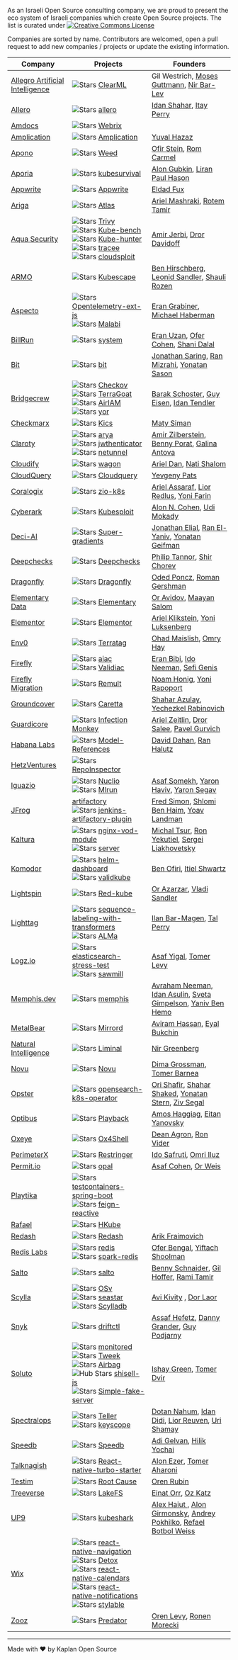 As an Israeli Open Source consulting company, we are proud to present the eco system of Israeli companies which create Open Source projects. The list is curated under <a rel="license" href="http://creativecommons.org/licenses/by-sa/4.0/"><img alt="Creative Commons License" style="border-width:0" src="https://i.creativecommons.org/l/by-sa/4.0/80x15.png" /></a>

Companies are sorted by name. Contributors are welcomed, open a pull request to add new companies / projects or update the existing information.


| Company | Projects | Founders |
|---|---|---|
| [Allegro Artificial Intelligence](https://clear.ml/) | ![Stars](https://img.shields.io/github/stars/allegroai/clearml) [ClearML](https://github.com/allegroai/clearml) | Gil Westrich, [Moses Guttmann](https://www.linkedin.com/in/moses-guttmann-cml), [Nir Bar-Lev](https://www.linkedin.com/in/nirbarlev/) |
| [Allero](https://www.allero.io/) | ![Stars](https://img.shields.io/github/stars/allero-io/allero) [allero](https://github.com/allero-io/allero) | [Idan Shahar](https://il.linkedin.com/in/idan-shahar), [Itay Perry](https://www.linkedin.com/in/itayperry/) |
| [Amdocs](https://www.amdocs.com/) | ![Stars](https://img.shields.io/github/stars/open-Amdocs/webrix) [Webrix](https://github.com/open-Amdocs/webrix) |  |
| [Amplication](https://amplication.com/) | ![Stars](https://img.shields.io/github/stars/amplication/amplication) [Amplication](https://github.com/amplication/amplication) | [Yuval Hazaz](https://www.linkedin.com/in/yuvalhazaz/) |
| [Apono](https://www.apono.io/) | ![Stars](https://img.shields.io/github/stars/apono-io/weed) [Weed](https://github.com/apono-io/weed) | [Ofir Stein](https://www.linkedin.com/in/ofir-stein/), [Rom Carmel](https://www.linkedin.com/in/romcarmel/) |
| [Aporia](https://www.aporia.com) | ![Stars](https://img.shields.io/github/stars/aporia-ai/kubesurvival) [kubesurvival](https://github.com/aporia-ai/kubesurvival) | [Alon Gubkin](https://www.linkedin.com/in/alongubkin/), [Liran Paul Hason](https://www.linkedin.com/in/hasuni/) |
| [Appwrite](https://appwrite.io/) | ![Stars](https://img.shields.io/github/stars/appwrite/appwrite) [Appwrite](https://github.com/appwrite/appwrite) | [Eldad Fux](https://www.linkedin.com/in/eldadfux/) |
| [Ariga](https://ariga.io/) | ![Stars](https://img.shields.io/github/stars/ariga/atlas) [Atlas](https://github.com/ariga/atlas) | [Ariel Mashraki](https://www.linkedin.com/in/ariel-mashraki-435a1250/), [Rotem Tamir](https://www.linkedin.com/in/rotem-tamir-79538130/) |
| [Aqua Security](https://www.aquasec.com/) | ![Stars](https://img.shields.io/github/stars/aquasecurity/trivy) [Trivy](https://github.com/aquasecurity/trivy) <br> ![Stars](https://img.shields.io/github/stars/aquasecurity/kube-bench) [Kube-bench](https://github.com/aquasecurity/kube-bench) <br> ![Stars](https://img.shields.io/github/stars/aquasecurity/kube-hunter) [Kube-hunter](https://github.com/aquasecurity/kube-hunter) <br> ![Stars](https://img.shields.io/github/stars/aquasecurity/tracee) [tracee](https://github.com/aquasecurity/tracee) <br> ![Stars](https://img.shields.io/github/stars/aquasecurity/cloudsploit) [cloudsploit](https://github.com/aquasecurity/cloudsploit) | [Amir Jerbi](https://www.linkedin.com/in/amirjerbi/), [Dror Davidoff](https://www.linkedin.com/in/drordavidoff/)  |
| [ARMO](https://www.armosec.io/) | ![Stars](https://img.shields.io/github/stars/armosec/kubescape)  [Kubescape](https://github.com/armosec/kubescape) | [Ben Hirschberg](https://www.linkedin.com/in/ben-hirschberg-66141890/), [Leonid Sandler](https://www.linkedin.com/in/leonidsandler/), [Shauli Rozen](https://www.linkedin.com/in/shaulirozen/) |
| [Aspecto](https://www.aspecto.io/) | ![Stars](https://img.shields.io/github/stars/aspecto-io/opentelemetry-ext-js)  [Opentelemetry-ext-js](https://github.com/aspecto-io/opentelemetry-ext-js) <br> ![Stars](https://img.shields.io/github/stars/aspecto-io/malabi) [Malabi](https://github.com/aspecto-io/malabi) | [Eran Grabiner](https://www.linkedin.com/in/eran-grabiner-98760587/), [Michael Haberman](https://www.linkedin.com/in/michael-haberman/) |
| [BillRun](https://bill.run) | ![Stars](https://img.shields.io/github/stars/BillRun/system) [system](https://github.com/BillRun/system) | [Eran Uzan](https://www.linkedin.com/in/eran-uzan-2228406/), [Ofer Cohen](https://www.linkedin.com/in/oc666/), [Shani Dalal](https://www.linkedin.com/in/shanidalal/) |
| [Bit](https://bit.dev/) | ![Stars](https://img.shields.io/github/stars/teambit/bit) [bit](https://github.com/teambit/bit) | [Jonathan Saring](https://www.linkedin.com/in/jonathan-saring-8181b140/), [Ran Mizrahi](https://www.linkedin.com/in/ranmizrahi/), [Yonatan Sason](https://www.linkedin.com/in/yona-p/) |
| [Bridgecrew](https://bridgecrew.io/) | ![Stars](https://img.shields.io/github/stars/bridgecrewio/checkov) [Checkov](https://github.com/bridgecrewio/checkov) <br> ![Stars](https://img.shields.io/github/stars/bridgecrewio/terragoat) [TerraGoat](https://github.com/bridgecrewio/terragoat) <br> ![Stars](https://img.shields.io/github/stars/bridgecrewio/AirIAM) [AirIAM](https://github.com/bridgecrewio/AirIAM) <br> ![Stars](https://img.shields.io/github/stars/bridgecrewio/yor) [yor](https://github.com/bridgecrewio/yor) | [Barak Schoster](https://www.linkedin.com/in/barakschoster/), [Guy Eisen](https://www.linkedin.com/in/guy-eisen-3012a597/), [Idan Tendler](https://www.linkedin.com/in/idan-tendler/) |
| [Checkmarx](https://checkmarx.com/) | ![Stars](https://img.shields.io/github/stars/Checkmarx/kics) [Kics](https://github.com/Checkmarx/kics) | [Maty Siman](https://www.linkedin.com/in/matysiman/) |
| [Claroty](https://www.claroty.com/) | ![Stars](https://img.shields.io/github/stars/claroty/arya) [arya](https://github.com/claroty/arya) <br> ![Stars](https://img.shields.io/github/stars/claroty/jwthenticator) [jwthenticator](https://github.com/claroty/jwthenticator) <br> ![Stars](https://img.shields.io/github/stars/claroty/netunnel) [netunnel](https://github.com/claroty/netunnel) | [Amir Zilberstein](https://www.linkedin.com/in/amir-zilberstein/), [Benny Porat](https://www.linkedin.com/in/benny-porat-95039730/), [Galina Antova](https://www.linkedin.com/in/galinaantova/) |
| [Cloudify](https://cloudify.co/) | ![Stars](https://img.shields.io/github/stars/cloudify-cosmo/wagon) [wagon](https://github.com/cloudify-cosmo/wagon) | [Ariel Dan](https://www.linkedin.com/in/ariel-dan/), [Nati Shalom](https://www.linkedin.com/in/natishalom/) |
| [CloudQuery](https://www.cloudquery.io/) | ![Stars](https://img.shields.io/github/stars/cloudquery/cloudquery) [Cloudquery](https://github.com/cloudquery/cloudquery) | [Yevgeny Pats](https://www.linkedin.com/in/yevgeny-pats-5973328b/) |
| [Coralogix](https://coralogix.com/) | ![Stars](https://img.shields.io/github/stars/coralogix/zio-k8s)  [zio-k8s](https://github.com/coralogix/zio-k8s) | [Ariel Assaraf](https://www.linkedin.com/in/ariel-assaraf-ab621896/), [Lior Redlus](https://il.linkedin.com/in/redlus), [Yoni Farin​](https://www.linkedin.com/in/yoni-farin-97806874/) |
| [Cyberark](https://www.cyberark.com/) | ![Stars](https://img.shields.io/github/stars/cyberark/kubesploit) [Kubesploit](https://github.com/cyberark/kubesploit) | [Alon N. Cohen](https://www.linkedin.com/in/alon-n-cohen/), [Udi Mokady](https://www.linkedin.com/in/udimokady/) |
| [Deci-AI](https://deci.ai/) | ![Stars](https://img.shields.io/github/stars/Deci-AI/super-gradients) [Super-gradients](https://github.com/Deci-AI/super-gradients) | [Jonathan Elial](https://www.linkedin.com/in/jelial/), [Ran El-Yaniv](https://www.linkedin.com/in/ran-el-yaniv-33a5b22/), [Yonatan Geifman](https://www.linkedin.com/in/yonatan-geifman-8a449a3/) |
| [Deepchecks](https://deepchecks.com) | ![Stars](https://img.shields.io/github/stars/deepchecks/deepchecks) [Deepchecks](https://github.com/deepchecks/deepchecks) | [Philip Tannor](https://www.linkedin.com/in/philip-tannor-a6a910b7/), [Shir Chorev](https://www.linkedin.com/in/shirchorev/) |
| [Dragonfly](https://dragonflydb.io/) | ![Stars](https://img.shields.io/github/stars/dragonflydb/dragonfly) [Dragonfly](https://github.com/dragonflydb/dragonfly) | [Oded Poncz](https://www.linkedin.com/in/poncz/), [Roman Gershman](https://www.linkedin.com/in/romange/) |
| [Elementary Data](https://www.elementary-data.com/) | ![Stars](https://img.shields.io/github/stars/elementary-data/elementary) [Elementary](https://github.com/elementary-data/elementary) | [Or Avidov](https://www.linkedin.com/in/oravidov/), [Maayan Salom](https://www.linkedin.com/in/maayansa/) |
| [Elementor](https://elementor.com/) |![Stars](https://img.shields.io/github/stars/elementor/elementor) [Elementor](https://github.com/elementor/elementor) | [Ariel Klikstein](https://www.linkedin.com/in/arielk/), [Yoni Luksenberg](https://www.linkedin.com/in/yoni-luksenberg/) |
| [Env0](https://www.env0.com/) | ![Stars](https://img.shields.io/github/stars/env0/terratag) [Terratag](https://github.com/env0/terratag) | [Ohad Maislish](https://www.linkedin.com/in/ohadmaislish/), [Omry Hay](https://www.linkedin.com/in/omryhay/) |
| [Firefly](https://www.gofirefly.io/) | ![Stars](https://img.shields.io/github/stars/gofireflyio/aiac) [aiac](https://github.com/gofireflyio/aiac) <br> ![Stars](https://img.shields.io/github/stars/gofireflyio/validiac) [Validiac](https://github.com/gofireflyio/validiac) | [Eran Bibi](https://www.linkedin.com/in/eran-bibi/), [Ido Neeman](https://www.linkedin.com/in/ido-neeman/), [Sefi Genis](https://www.linkedin.com/in/sefi-genis-90282185/) |
| [Firefly Migration](https://www.fireflymigration.com/) | ![Stars](https://img.shields.io/github/stars/remult/remult) [Remult](https://github.com/remult/remult) | [Noam Honig](https://www.linkedin.com/in/noamhonig/),  [Yoni Rapoport ](https://www.linkedin.com/in/yoni-rapoport-155a804/)  |
| [Groundcover](https://www.groundcover.com/) | ![Stars](https://img.shields.io/github/stars/groundcover-com/caretta) [Caretta](https://github.com/groundcover-com/caretta) | [Shahar Azulay](https://www.linkedin.com/in/yechezkel-rabinovich-946794b4/), [Yechezkel Rabinovich](https://www.linkedin.com/in/yechezkel-rabinovich-946794b4/) |
| [Guardicore](https://www.guardicore.com/) | ![Stars](https://img.shields.io/github/stars/guardicore/monkey) [Infection Monkey](https://github.com/guardicore/monkey) | [Ariel Zeitlin](https://www.linkedin.com/in/ariel-zeitlin-8861a9b/), [Dror Salee](https://www.linkedin.com/in/dror-salee/), [Pavel Gurvich](https://www.linkedin.com/in/pavelgurvich/) |
| [Habana Labs](https://habana.ai/) | ![Stars](https://img.shields.io/github/stars/HabanaAI/Model-References) [Model-References](https://github.com/HabanaAI/Model-References) | [David Dahan](https://www.linkedin.com/in/davidd-dahan/), [Ran Halutz](https://www.linkedin.com/in/ran-halutz-06b33713/) |
| [HetzVentures](https://www.hetz.vc/) | ![Stars](https://img.shields.io/github/stars/HetzVentures/repoInspector) [RepoInspector](https://github.com/HetzVentures/repoInspector) |
| [Iguazio](https://www.iguazio.com/) | ![Stars](https://img.shields.io/github/stars/nuclio/nuclio) [Nuclio]( https://github.com/nuclio/nuclio) <br> ![Stars](https://img.shields.io/github/stars/mlrun/mlrun) [Mlrun](https://github.com/mlrun/mlrun) | [Asaf Somekh](https://www.linkedin.com/in/asafsomekh/), [Yaron Haviv](https://www.linkedin.com/in/yaronh/), [Yaron Segav](https://www.linkedin.com/in/yaron-segev-48516a2/) |
| [JFrog](https://jfrog.com) | [artifactory](https://jfrog.com/community/download-artifactory-oss/) <br> ![Stars](https://img.shields.io/github/stars/jfrog/jenkins-artifactory-plugin) [jenkins-artifactory-plugin](https://github.com/jfrog/jenkins-artifactory-plugin) | [Fred Simon](https://www.linkedin.com/in/freddy33/), [Shlomi Ben Haim](https://www.linkedin.com/in/shlomibenhaim/), [Yoav Landman](https://www.linkedin.com/in/yoavlandman/) |
| [Kaltura](https://corp.kaltura.com/) | ![Stars](https://img.shields.io/github/stars/kaltura/nginx-vod-module) [nginx-vod-module](https://github.com/kaltura/nginx-vod-module) <br> ![Stars](https://img.shields.io/github/stars/kaltura/server) [server](https://github.com/kaltura/server) | [Michal Tsur](https://www.linkedin.com/in/michaltsur), [Ron Yekutiel](https://www.linkedin.com/in/ronyekutiel/), [Sergei Liakhovetsky](https://www.linkedin.com/in/sergeiliakhovetsky/) |
| [Komodor](https://komodor.com/) | ![Stars](https://img.shields.io/github/stars/komodorio/helm-dashboard) [helm-dashboard](https://github.com/komodorio/helm-dashboard) <br> ![Stars](https://img.shields.io/github/stars/komodorio/validkube) [validkube](https://github.com/komodorio/validkube) | [Ben Ofiri](https://linkedin.com/in/ben-ofiri-29182694/), [Itiel Shwartz](https://www.linkedin.com/in/itiel-shwartz-18542853/) |
| [Lightspin](https://www.lightspin.io/) | ![Stars](https://img.shields.io/github/stars/lightspin-tech/red-kube) [Red-kube](https://github.com/lightspin-tech/red-kube) | [Or Azarzar](https://www.linkedin.com/in/or-cloud-security/), [Vladi Sandler](https://www.linkedin.com/in/vladi-cloud-security/) |
| [Lighttag](https://www.lighttag.io/) | ![Stars](https://img.shields.io/github/stars/LightTag/sequence-labeling-with-transformers) [sequence-labeling-with-transformers](https://github.com/LightTag/sequence-labeling-with-transformers) <br> ![Stars](https://img.shields.io/github/stars/LightTag/ALMa) [ALMa](https://github.com/LightTag/ALMa) | [Ilan Bar-Magen](https://www.linkedin.com/in/barmagen/), [Tal Perry](https://www.linkedin.com/in/tal-perry-b561212a/) |
| [Logz.io](https://logz.io/) | ![Stars](https://img.shields.io/github/stars/logzio/elasticsearch-stress-test)  [elasticsearch-stress-test](https://github.com/logzio/elasticsearch-stress-test) <br> ![Stars](https://img.shields.io/github/stars/logzio/sawmill) [sawmill](https://github.com/logzio/sawmill) | [Asaf Yigal](https://www.linkedin.com/in/asafyigal/), [Tomer Levy](https://www.linkedin.com/in/tomer-levy-3609501/) |
| [Memphis.dev](https://memphis.dev/) | ![Stars](https://img.shields.io/github/stars/memphisdev/memphis) [memphis](https://github.com/memphisdev/memphis) | [Avraham Neeman](https://www.linkedin.com/in/avraham-neeman-616092156), [Idan Asulin](https://www.linkedin.com/in/idan-asulin), [Sveta Gimpelson](https://www.linkedin.com/in/sveta-gimpelson/), [Yaniv Ben Hemo](https://www.linkedin.com/in/ybenhemo) |
| [MetalBear](https://metalbear.co/) | ![Stars](https://img.shields.io/github/stars/metalbear-co/mirrord) [Mirrord](https://github.com/metalbear-co/mirrord) | [Aviram Hassan](https://www.linkedin.com/in/aviram-hassan/), [Eyal Bukchin](https://www.linkedin.com/in/eyal-bukchin/) |
| [Natural Intelligence](https://www.naturalint.com/) | ![Stars](https://img.shields.io/github/stars/apache/incubator-liminal) [Liminal](https://github.com/apache/incubator-liminal) | [Nir Greenberg](https://www.linkedin.com/in/nirgreenberg/) |
| [Novu](https://novu.co/) | ![Stars](https://img.shields.io/github/stars/novuhq/novu) [Novu](https://github.com/novuhq/novu) | [Dima Grossman](https://www.linkedin.com/in/dimagrossman), [Tomer Barnea](https://www.linkedin.com/in/tomerbarnea/) |
| [Opster](https://opster.com) | ![Stars](https://img.shields.io/github/stars/Opster/opensearch-k8s-operator) [opensearch-k8s-operator](https://github.com/Opster/opensearch-k8s-operator) | [Ori Shafir](https://www.linkedin.com/in/orishafir/), [Shahar Shaked](https://www.linkedin.com/in/shaked-shahar/), [Yonatan Stern](https://www.linkedin.com/in/yonatan-stern-3b37392b/), [Ziv Segal](https://www.linkedin.com/in/ziv-segal) |
| [Optibus](https://www.optibus.com/) | ![Stars](https://img.shields.io/github/stars/Optibus/playback) [Playback](https://github.com/Optibus/playback) | [Amos Haggiag](https://www.linkedin.com/in/amoshag/), [Eitan Yanovsky](https://www.linkedin.com/in/eitan-yanovsky-25565214/)|
| [Oxeye](https://www.oxeye.io) | ![Stars](https://img.shields.io/github/stars/ox-eye/Ox4Shell) [Ox4Shell](https://github.com/ox-eye/Ox4Shell) | [Dean Agron](https://www.linkedin.com/in/dean-agron/), [Ron Vider](https://www.linkedin.com/in/ron-vider/) |
| [PerimeterX](https://www.perimeterx.com/) | ![Stars](https://img.shields.io/github/stars/PerimeterX/restringer) [Restringer](https://github.com/PerimeterX/restringer) | [Ido Safruti](https://www.linkedin.com/in/safruti/), [Omri Iluz](https://www.linkedin.com/in/omriiluz/) |
| [Permit.io](https://www.permit.io) | ![Stars](https://img.shields.io/github/stars/permitio/opal) [opal](https://github.com/permitio/opal) | [Asaf Cohen](https://www.linkedin.com/in/asafc/), [Or Weis](https://www.linkedin.com/in/orweis/) |
| [Playtika](https://www.playtika.com/) | ![Stars](https://img.shields.io/github/stars/PlaytikaOSS/testcontainers-spring-boot) [testcontainers-spring-boot](https://github.com/PlaytikaOSS/testcontainers-spring-boot) <br> ![Stars](https://img.shields.io/github/stars/PlaytikaOSS/feign-reactive) [feign-reactive](https://github.com/PlaytikaOSS/feign-reactive) | |
| [Rafael](https://www.rafael.co.il/) | ![Stars](https://img.shields.io/github/stars/kube-HPC/hkube) [HKube](https://github.com/kube-HPC/hkube) |  |
| [Redash](https://redash.io/) | ![Stars](https://img.shields.io/github/stars/getredash/redash) [Redash](https://github.com/getredash/redash) | [Arik Fraimovich](https://www.linkedin.com/in/arikfri/) |
| [Redis Labs](https://redislabs.com/) | ![Stars](https://img.shields.io/github/stars/redis/redis) [redis](https://github.com/redis/redis) <br> ![Stars](https://img.shields.io/github/stars/RedisLabs/spark-redis) [spark-redis](https://github.com/RedisLabs/spark-redis) | [Ofer Bengal](https://www.linkedin.com/in/ofer-bengal-4a84ba6/), [Yiftach Shoolman](https://www.linkedin.com/in/yiftachshoolman/) |
| [Salto](https://www.salto.io) | ![Stars](https://img.shields.io/github/stars/salto-io/salto) [salto](https://github.com/salto-io/salto) | [Benny Schnaider](https://www.linkedin.com/in/benny-schnaider-6ba64823/), [Gil Hoffer](https://www.linkedin.com/in/gilhoffer/), [Rami Tamir](https://www.linkedin.com/in/ramitamir/) |
| [Scylla](https://www.scylladb.com/) | ![Stars](https://img.shields.io/github/stars/cloudius-systems/osv) [OSv](https://github.com/cloudius-systems/osv) <br> ![Stars](https://img.shields.io/github/stars/scylladb/seastar)  [seastar](https://github.com/scylladb/seastar) <br> ![Stars](https://img.shields.io/github/stars/scylladb/scylladb)  [Scylladb](https://github.com/scylladb/scylladb) | [Avi Kivity](https://www.linkedin.com/in/avikivity/) , [Dor Laor](https://www.linkedin.com/in/dor-laor/) |
| [Snyk](https://snyk.io/) | ![Stars](https://img.shields.io/github/stars/snyk/driftctl) [driftctl](https://github.com/snyk/driftctl) | [Assaf Hefetz](https://www.linkedin.com/in/assaf-hefetz/), [Danny Grander](https://www.linkedin.com/in/grander/), [Guy Podjarny](https://www.linkedin.com/in/guypo/) |
| [Soluto](https://www.soluto.io/) | ![Stars](https://img.shields.io/github/stars/OS-Guild/monitored) [monitored](https://github.com/OS-Guild/monitored) <br> ![Stars](https://img.shields.io/github/stars/Soluto/tweek) [Tweek](https://github.com/Soluto/tweek) <br> ![Stars](https://img.shields.io/github/stars/Soluto/airbag) [Airbag](https://github.com/Soluto/airbag) <br> ![Hub Stars](https://img.shields.io/github/stars/Soluto/shisell-js) [shisell-js](https://github.com/Soluto/shisell-js) <br> ![Stars](https://img.shields.io/github/stars/Soluto/simple-fake-server) [Simple-fake-server](https://github.com/Soluto/simple-fake-server) | [Ishay Green](https://www.linkedin.com/in/ishaygreen), [Tomer Dvir](https://www.linkedin.com/in/tomerdvir/) |
| [Spectralops](https://spectralops.io/) | ![Stars](https://img.shields.io/github/stars/spectralops/teller) [Teller](https://github.com/spectralops/teller) <br> ![Stars](https://img.shields.io/github/stars/SpectralOps/keyscope) [keyscope](https://github.com/SpectralOps/keyscope) | [Dotan Nahum](https://www.linkedin.com/in/jondot/), [Idan Didi](https://www.linkedin.com/in/idandidi/), [Lior Reuven](https://www.linkedin.com/in/lior-reuven/), [Uri Shamay](https://www.linkedin.com/in/cmpxchg16/) |
| [Speedb](https://www.speedb.io/) | ![Stars](https://img.shields.io/github/stars/speedb-io/speedb) [Speedb](https://github.com/speedb-io/speedb) | [Adi Gelvan](https://www.linkedin.com/in/adi-gelvan/), [Hilik Yochai](https://www.linkedin.com/in/hilik-yochai-a06ab728/) |
| [Talknagish](https://www.talknagish.com/) | ![Stars](https://img.shields.io/github/stars/talknagish/react-native-turbo-starter) [React-native-turbo-starter](https://github.com/talknagish/react-native-turbo-starter) | [Alon Ezer](https://www.linkedin.com/in/aezer/), [Tomer Aharoni](https://www.linkedin.com/in/tomeraharoni/) |
| [Testim](https://www.testim.io/) | ![Stars](https://img.shields.io/github/stars/testimio/root-cause) [Root Cause](https://github.com/testimio/root-cause) | [Oren Rubin](https://www.linkedin.com/in/rubinoren/) |
| [Treeverse](https://lakefs.io/) | ![Stars](https://img.shields.io/github/stars/treeverse/lakeFS) [LakeFS](https://github.com/treeverse/lakeFS) | [Einat Orr](https://www.linkedin.com/in/einatorr/), [Oz Katz](https://www.linkedin.com/in/oz-katz-4b3b389/) |
| [UP9](https://up9.com//) | ![Stars](https://img.shields.io/github/stars/kubeshark/kubeshark) [kubeshark](https://github.com/kubeshark/kubeshark) | [Alex Haiut ](https://www.linkedin.com/in/alexhaiut/), [Alon Girmonsky](https://www.linkedin.com/in/alongirmonsky/), [Andrey Pokhilko](https://www.linkedin.com/in/andreypohilko/), [Refael Botbol Weiss](https://www.linkedin.com/in/refaelbotbol/) |
| [Wix](https://www.wix.engineering/open-source) | ![Stars](https://img.shields.io/github/stars/wix/react-native-navigation) [react-native-navigation](https://github.com/wix/react-native-navigation) <br> ![Stars](https://img.shields.io/github/stars/wix/detox) [Detox](https://github.com/wix/detox) <br> ![Stars](https://img.shields.io/github/stars/wix/react-native-calendars) [react-native-calendars](https://github.com/wix/react-native-calendars) <br> ![Stars](https://img.shields.io/github/stars/wix/react-native-notifications) [react-native-notifications](https://github.com/wix/react-native-notifications) <br> ![Stars](https://img.shields.io/github/stars/wix/stylable) [stylable](https://github.com/wix/stylable) |  |
| [Zooz](https://zooz.com/) | ![Stars](https://img.shields.io/github/stars/Zooz/predator) [Predator](https://github.com/Zooz/predator) | [Oren Levy](https://www.linkedin.com/in/levyoren/), [Ronen Morecki](https://il.linkedin.com/in/rmorecki) |

---
Made with :heart: by Kaplan Open Source

